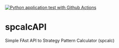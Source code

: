 [![Python application test with Github Actions](https://github.com/yrangana/spcalcAPI/actions/workflows/main.yml/badge.svg)](https://github.com/yrangana/spcalcAPI/actions/workflows/main.yml)

# spcalcAPI
Simple FAst API to Strategy Pattern Calculator (spcalc)
